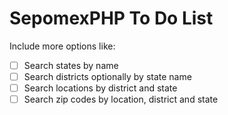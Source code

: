# SepomexPHP To Do List

Include more options like:

- [ ] Search states by name
- [ ] Search districts optionally by state name
- [ ] Search locations by district and state
- [ ] Search zip codes by location, district and state 
